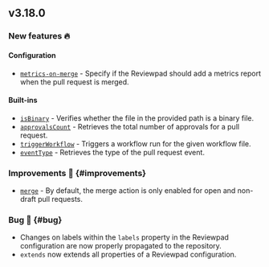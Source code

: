 ## v3.18.0

### New features :fire:

#### Configuration

- [`metrics-on-merge`](/guides/syntax#metrics-on-merge) - Specify if the Reviewpad should add a metrics report when the pull request is merged.

#### Built-ins

- [`isBinary`](/guides/built-ins#isbinary) - Verifies whether the file in the provided path is a binary file.
- [`approvalsCount`](/guides/built-ins#approvalscount) - Retrieves the total number of approvals for a pull request.
- [`triggerWorkflow`](/guides/built-ins#triggerworkflow) - Triggers a workflow run for the given workflow file.
- [`eventType`](/guides/built-ins#eventtype) - Retrieves the type of the pull request event.

### Improvements :rocket: {#improvements}

- [`merge`](/guides/built-ins#merge) - By default, the merge action is only enabled for open and non-draft pull requests.

### Bug :bug: {#bug}

- Changes on labels within the `labels` property in the Reviewpad configuration are now properly propagated to the repository.
- `extends` now extends all properties of a Reviewpad configuration.

